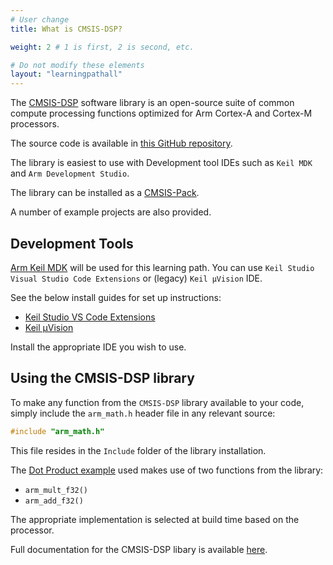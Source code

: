 ```yaml
---
# User change
title: What is CMSIS-DSP?

weight: 2 # 1 is first, 2 is second, etc.

# Do not modify these elements
layout: "learningpathall"
---
```

The [CMSIS-DSP](https://arm-software.github.io/CMSIS-DSP/latest/) software library is an open-source suite of common compute processing functions optimized for Arm Cortex-A and Cortex-M processors.

The source code is available in [this GitHub repository](https://github.com/ARM-software/CMSIS-DSP).

The library is easiest to use with Development tool IDEs such as `Keil MDK` and `Arm Development Studio`.

The library can be installed as a [CMSIS-Pack](https://open-cmsis-pack.github.io/Open-CMSIS-Pack-Spec/main/html/index.html).

A number of example projects are also provided.


## Development Tools

[Arm Keil MDK](https://www.keil.arm.com/) will be used for this learning path. You can use `Keil Studio Visual Studio Code Extensions` or (legacy) `Keil μVision` IDE.

See the below install guides for set up instructions:

* [Keil Studio VS Code Extensions](/install-guides/keilstudio_vs/)
* [Keil μVision](/install-guides/mdk/)

Install the appropriate IDE you wish to use.

## Using the CMSIS-DSP library

To make any function from the `CMSIS-DSP` library available to your code, simply include the `arm_math.h` header file in any relevant source:
```C
#include "arm_math.h"
```
This file resides in the `Include` folder of the library installation.

The [Dot Product example](https://www.keil.com/pack/doc/CMSIS/DSP/html/group__DotproductExample.html) used makes use of two functions from the library:

  * `arm_mult_f32()`
  * `arm_add_f32()`

The appropriate implementation is selected at build time based on the processor.

Full documentation for the CMSIS-DSP libary is available [here](https://arm-software.github.io/CMSIS-DSP/latest/index.html).
